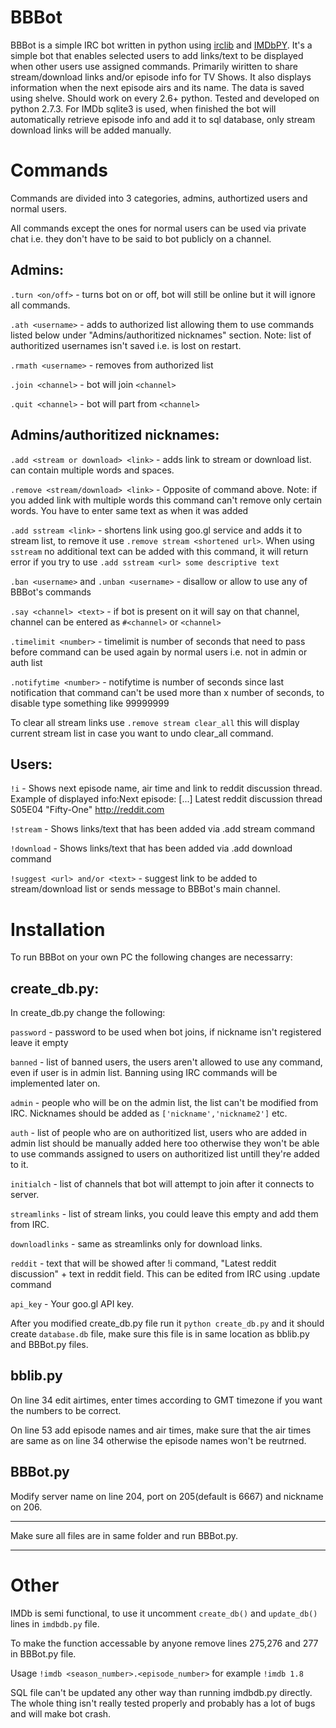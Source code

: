 BBBot
========

BBBot is a simple IRC bot written in python using [irclib](http://python-irclib.sourceforge.net/ "irclib -- Internet Relay Chat (IRC) protocol client library") and [IMDbPY](http://imdbpy.sourceforge.net/ "IMDbPY is a Python package useful to retrieve and manage the data of the IMDb movie database about movies, people, characters and companies.").
It's a simple bot that enables selected users to add links/text to be displayed when other users use assigned commands. Primarily wiritten to share stream/download links and/or episode info for TV Shows.
It also displays information when the next episode airs and its name.
The data is saved using shelve. Should work on every 2.6+ python. Tested and developed on python 2.7.3.
For IMDb sqlite3 is used, when finished the bot will automatically retrieve episode info and add it to sql database, only stream download links will be added manually.


Commands
========

Commands are divided into 3 categories, admins, authortized users and normal users.

All commands except the ones for normal users can be used via private chat i.e. they don't have to be said to bot publicly on a channel.

Admins:
--------

`.turn <on/off>`    - turns bot on or off, bot will still be online but it will ignore all commands.

`.ath <username>`   - adds <username> to authorized list allowing them to use commands listed below under "Admins/authoritized nicknames" section. Note: list of authoritized usernames isn't saved i.e. is lost on restart.

`.rmath <username>` - removes <username> from authorized list

`.join <channel>`   - bot will join `<channel>`

`.quit <channel>`   - bot will part from `<channel>`


Admins/authoritized nicknames:
--------

`.add <stream or download> <link>` - adds link to stream or download list. <link> can contain multiple words and spaces.

`.remove <stream/download> <link>` - Opposite of command above. Note: if you added link with multiple words this command can't remove only certain words. You have to enter same text as when it was added

`.add sstream <link>` - shortens link using goo.gl service and adds it to stream list, to remove it use `.remove stream <shortened url>`. When using `sstream` no additional text can be added with this command, it will return error if you try to use `.add sstream <url> some descriptive text`

`.ban <username>` and `.unban <username>` - disallow or allow <username> to use any of BBBot's commands

`.say <channel> <text>` - if bot is present on <channel> it will say <text> on that channel, channel can be entered as `#<channel>` or `<channel>`

`.timelimit <number>` - timelimit is number of seconds that need to pass before command can be used again by normal users i.e. not in admin or auth list

`.notifytime <number>` - notifytime is number of seconds since last notification that command can't be used more than x number of seconds, to disable type something like 99999999

To clear all stream links use `.remove stream clear_all` this will display current stream list in case you want to undo clear_all command.


Users:
--------

`!i`        - Shows next episode name, air time and link to reddit discussion thread. Example of displayed info:Next episode: [...] Latest reddit discussion thread S05E04 "Fifty-One" http://reddit.com

`!stream`   - Shows links/text that has been added via .add stream <link> command

`!download` - Shows links/text that has been added via .add download <link> command

`!suggest <url> and/or <text>` - suggest link to be added to stream/download list or sends message to BBBot's main channel.

Installation
========

To run BBBot on your own PC the following changes are necessarry:


create_db.py:
--------

In create_db.py change the following:

`password` - password to be used when bot joins, if nickname isn't registered leave it empty

`banned` - list of banned users, the users aren't allowed to use any command, even if user is in admin list. Banning using IRC commands will be implemented later on.

`admin` - people who will be on the admin list, the list can't be modified from IRC. Nicknames should be added as `['nickname','nickname2']` etc.

`auth` - list of people who are on authoritized list, users who are added in admin list should be manually added here too otherwise they won't be able to use commands assigned to users on authoritized list untill they're added to it.

`initialch` - list of channels that bot will attempt to join after it connects to server. 

`streamlinks` - list of stream links, you could leave this empty and add them from IRC.

`downloadlinks` - same as streamlinks only for download links.

`reddit` - text that will be showed after !i command, "Latest reddit discussion" + text in reddit field. This can be edited from IRC using .update command

`api_key` - Your goo.gl API key.

After you modified create_db.py file run it `python create_db.py` and it should create `database.db` file, make sure this file is in same location as bblib.py and BBBot.py files.

bblib.py
--------

On line 34 edit airtimes, enter times according to GMT timezone if you want the numbers to be correct.

On line 53 add episode names and air times, make sure that the air times are same as on line 34 otherwise the episode names won't be reutrned.

BBBot.py
--------

Modify server name on line 204, port on 205(default is 6667) and nickname on 206.

---

Make sure all files are in same folder and run BBBot.py.

---

Other
========

IMDb is semi functional, to use it uncomment `create_db()` and `update_db()` lines in `imdbdb.py` file.

To make the function accessable by anyone remove lines 275,276 and 277 in BBBot.py file.

Usage `!imdb <season_number>.<episode_number>` for example `!imdb 1.8`

SQL file can't be updated any other way than running imdbdb.py directly. The whole thing isn't really tested properly and probably has a lot of bugs and will make bot crash.
